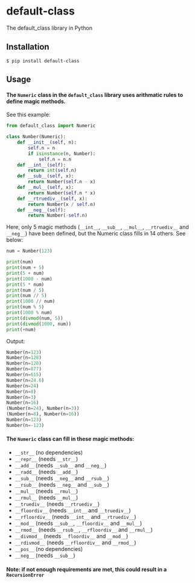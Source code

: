 # default-class
The default_class library in Python

## Installation

```
$ pip install default-class
```

## Usage

#### The `Numeric` class in the `default_class` library uses arithmatic rules to define magic methods.

See this example:

```python
from default_class import Numeric

class Number(Numeric):
    def __init__(self, n):
        self.n = n
        if isinstance(n, Number):
            self.n = n.n
    def __int__(self):
        return int(self.n)
    def __sub__(self, x):
        return Number(self.n - x)
    def __mul__(self, x):
        return Number(self.n * x)
    def __rtruediv__(self, x):
        return Number(x / self.n)
    def __neg__(self):
        return Number(-self.n)
```

Here, only 5 magic methods (`__int__`, `__sub__`, `__mul__`, `__rtruediv__` and `__neg__`) have been defined, but the Numeric class fills in 14 others. See below:

```python
num = Number(123)

print(num)
print(num + 5)
print(5 + num)
print(1000 - num)
print(5 * num)
print(num / 5)
print(num // 5)
print(1000 // num)
print(num % 5)
print(1000 % num)
print(divmod(num, 5))
print(divmod(1000, num))
print(+num)
```

Output:

```python
Number(n=123)
Number(n=128)
Number(n=128)
Number(n=877)
Number(n=615)
Number(n=24.6)
Number(n=24)
Number(n=8)
Number(n=3)
Number(n=16)
(Number(n=24), Number(n=3))
(Number(n=8), Number(n=16))
Number(n=123)
Number(n=-123)
```

#### The `Numeric` class can fill in these magic methods:

* `__str__` (no dependencies)
* `__repr__` (needs `__str__`)
* `__add__` (needs `__sub__` and `__neg__`)
* `__radd__` (needs `__add__`)
* `__sub__` (needs `__neg__` and `__rsub__`)
* `__rsub__` (needs `__neg__` and `__sub__`)
* `__mul__` (needs `__rmul__`)
* `__rmul__` (needs `__mul__`)
* `__truediv__` (needs `__rtruediv__`)
* `__floordiv__` (needs `__int__` and `__truediv__`)
* `__rfloordiv__` (needs `__int__` and `__rtruediv__`)
* `__mod__` (needs `__sub__`, `__floordiv__` and `__mul__`)
* `__rmod__` (needs `__rsub__`, `__rfloordiv__` and `__rmul__`)
* `__divmod__` (needs `__floordiv__` and `__mod__`)
* `__rdivmod__` (needs `__rfloordiv__` and `__rmod__`)
* `__pos__` (no dependencies)
* `__neg__` (needs `__sub__`)

#### Note: if not enough requirements are met, this could result in a `RecursionError`
